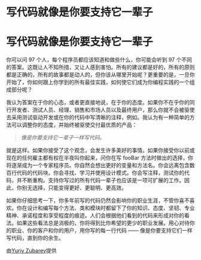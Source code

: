 # 写代码就像是你要支持它一辈子

# 写代码就像是你要支持它一辈子

你可以问 97 个人，每个程序员都应该知道和做些什么，你可能会听到 97 个不同的答案。这既让人不知所措，又让人感到害怕。所有的建议都是好的，所有的原则都是正确的，所有的故事都是动人的，但你该从哪里开始呢？更重要的是，一旦你开始了，你如何跟上你学到的所有最佳实践，如何使它们成为你编程实践的一个组成部分呢？

我认为答案在于你的心态，或者更直接地说，在于你的态度。如果你不在乎你的同行开发者、测试人员、经理、销售和市场人员以及最终用户，那么你就不会被驱使去采用测试驱动开发或在你的代码中写清晰的注释，例如。我认为有一种简单的方法可以调整你的态度，并始终被驱使交付最优质的产品：

> *像是你要支持它一辈子一样写代码。*

就是这样。如果你接受了这个观念，会发生许多美好的事情。如果你接受你以前或现在的任何雇主都有权在半夜叫你起来，问你在写 fooBar 方法时做出的选择，你将逐渐成为一个专家程序员。你自然会想出更好的变量和方法名。你会远离包含数百行代码的代码块。你会寻找、学习并使用设计模式。你会写注释，测试你的代码，并不断重构。支持你写过的所有代码一辈子也应该是一项可扩展的工作。因此，你别无选择，只能变得更好、更聪明、更高效。

如果你仔细思考一下，你多年前写的代码仍然会影响你的职业生涯，不管你喜不喜欢。你在设计和编写每个方法、类和模块时都留下了你的知识、态度、坚韧、专业精神、承诺程度和享受程度的痕迹。人们会根据他们看到的代码来形成对你的看法。如果这些看法总是消极的，你将得到比你希望的更少的职业发展。用心对待你的职业、你的客户和你的用户，用你写的每一行代码 —— 像是你要支持它们一样写代码，直到你的余生。

由[Yuriy Zubarev](http://programmer.97things.oreilly.com/wiki/index.php/Yuriy_Zubarev)提供
